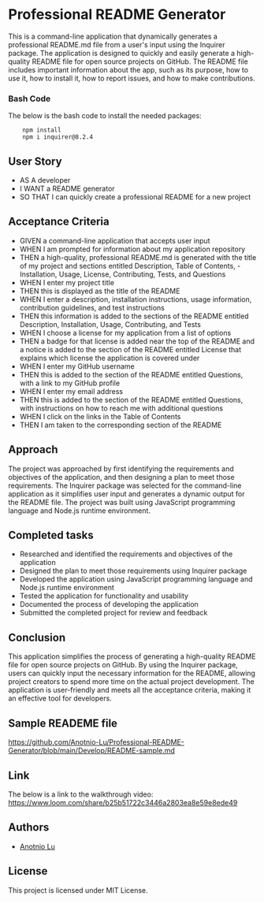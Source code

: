 # Professional README Generator

This is a command-line application that dynamically generates a professional README.md file from a user's input using the Inquirer package. The application is designed to quickly and easily generate a high-quality README file for open source projects on GitHub. The README file includes important information about the app, such as its purpose, how to use it, how to install it, how to report issues, and how to make contributions.

### Bash Code
The below is the bash code to install the needed packages:
```
    npm install
    npm i inquirer@8.2.4
```

## User Story
- AS A developer
- I WANT a README generator
- SO THAT I can quickly create a professional README for a new project


## Acceptance Criteria
- GIVEN a command-line application that accepts user input
- WHEN I am prompted for information about my application repository
- THEN a high-quality, professional README.md is generated with the title of my project and sections entitled Description, Table of Contents, - Installation, Usage, License, Contributing, Tests, and Questions
- WHEN I enter my project title
- THEN this is displayed as the title of the README
- WHEN I enter a description, installation instructions, usage information, contribution guidelines, and test instructions
- THEN this information is added to the sections of the README entitled Description, Installation, Usage, Contributing, and Tests
- WHEN I choose a license for my application from a list of options
- THEN a badge for that license is added near the top of the README and a notice is added to the section of the README entitled License that explains which license the application is covered under
- WHEN I enter my GitHub username
- THEN this is added to the section of the README entitled Questions, with a link to my GitHub profile
- WHEN I enter my email address
- THEN this is added to the section of the README entitled Questions, with instructions on how to reach me with additional questions
- WHEN I click on the links in the Table of Contents
- THEN I am taken to the corresponding section of the README


## Approach
The project was approached by first identifying the requirements and objectives of the application, and then designing a plan to meet those requirements. The Inquirer package was selected for the command-line application as it simplifies user input and generates a dynamic output for the README file. The project was built using JavaScript programming language and Node.js runtime environment.


## Completed tasks
- Researched and identified the requirements and objectives of the application
- Designed the plan to meet those requirements using Inquirer package
- Developed the application using JavaScript programming language and Node.js runtime environment
- Tested the application for functionality and usability
- Documented the process of developing the application
- Submitted the completed project for review and feedback

## Conclusion
This application simplifies the process of generating a high-quality README file for open source projects on GitHub. By using the Inquirer package, users can quickly input the necessary information for the README, allowing project creators to spend more time on the actual project development. The application is user-friendly and meets all the acceptance criteria, making it an effective tool for developers.

## Sample READEME file

https://github.com/Anotnio-Lu/Professional-README-Generator/blob/main/Develop/README-sample.md

## Link

The below is a link to the walkthrough video: 
https://www.loom.com/share/b25b51722c3446a2803ea8e59e8ede49 


## Authors

- [Anotnio Lu](https://github.com/Anotnio-Lu)


## License

This project is licensed under MIT License.
